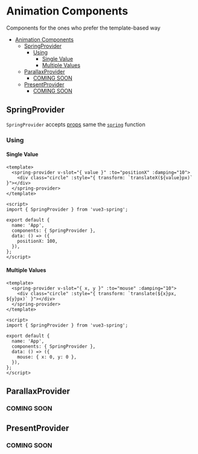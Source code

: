 
# Animation Components

Components for the ones who prefer the template-based way

- [Animation Components](#animation-components)
  - [SpringProvider](#springprovider)
    - [Using](#using)
      - [Single Value](#single-value)
      - [Multiple Values](#multiple-values)
  - [ParallaxProvider](#parallaxprovider)
    - [COMING SOON](#coming-soon)
  - [PresentProvider](#presentprovider)
    - [COMING SOON](#coming-soon-1)

## SpringProvider

`SpringProvider` accepts [props](#spring-props) same the [`spring`](#spring) function

### Using

#### Single Value

```vue
<template>
  <spring-provider v-slot="{ value }" :to="positionX" :damping="10">
    <div class="circle" :style="{ transform: `translateX(${value}px)` }"></div>
  </spring-provider>
</template>

<script>
import { SpringProvider } from 'vue3-spring';

export default {
  name: 'App',
  components: { SpringProvider },
  data: () => ({
    positionX: 100,
  }),
};
</script>
```

#### Multiple Values

```vue
<template>
  <spring-provider v-slot="{ x, y }" :to="mouse" :damping="10">
    <div class="circle" :style="{ transform: `translate(${x}px, ${y}px)` }"></div>
  </spring-provider>
</template>

<script>
import { SpringProvider } from 'vue3-spring';

export default {
  name: 'App',
  components: { SpringProvider },
  data: () => ({
    mouse: { x: 0, y: 0 },
  }),
};
</script>
```

## ParallaxProvider

### COMING SOON

## PresentProvider

### COMING SOON
